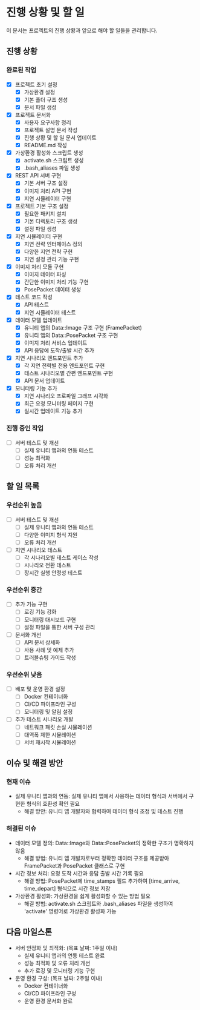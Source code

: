 # 진행 상황 및 할 일

이 문서는 프로젝트의 진행 상황과 앞으로 해야 할 일들을 관리합니다.

## 진행 상황

### 완료된 작업

- [x] 프로젝트 초기 설정
  - [x] 가상환경 설정
  - [x] 기본 폴더 구조 생성
  - [x] 문서 파일 생성
- [x] 프로젝트 문서화
  - [x] 사용자 요구사항 정리
  - [x] 프로젝트 설명 문서 작성
  - [x] 진행 상황 및 할 일 문서 업데이트
  - [x] README.md 작성
- [x] 가상환경 활성화 스크립트 생성
  - [x] activate.sh 스크립트 생성
  - [x] .bash_aliases 파일 생성
- [x] REST API 서버 구현
  - [x] 기본 서버 구조 설정
  - [x] 이미지 처리 API 구현
  - [x] 지연 시뮬레이터 구현
- [x] 프로젝트 기본 구조 설정
  - [x] 필요한 패키지 설치
  - [x] 기본 디렉토리 구조 생성
  - [x] 설정 파일 생성
- [x] 지연 시뮬레이터 구현
  - [x] 지연 전략 인터페이스 정의
  - [x] 다양한 지연 전략 구현
  - [x] 지연 설정 관리 기능 구현
- [x] 이미지 처리 모듈 구현
  - [x] 이미지 데이터 파싱
  - [x] 간단한 이미지 처리 기능 구현
  - [x] PosePacket 데이터 생성
- [x] 테스트 코드 작성
  - [x] API 테스트
  - [x] 지연 시뮬레이터 테스트
- [x] 데이터 모델 업데이트
  - [x] 유니티 앱의 Data::Image 구조 구현 (FramePacket)
  - [x] 유니티 앱의 Data::PosePacket 구조 구현
  - [x] 이미지 처리 서비스 업데이트
  - [x] API 응답에 도착/출발 시간 추가
- [x] 지연 시나리오 엔드포인트 추가
  - [x] 각 지연 전략별 전용 엔드포인트 구현
  - [x] 테스트 시나리오별 간편 엔드포인트 구현
  - [x] API 문서 업데이트
- [x] 모니터링 기능 추가
  - [x] 지연 시나리오 프로파일 그래프 시각화
  - [x] 최근 요청 모니터링 페이지 구현
  - [x] 실시간 업데이트 기능 추가

### 진행 중인 작업

- [ ] 서버 테스트 및 개선
  - [ ] 실제 유니티 앱과의 연동 테스트
  - [ ] 성능 최적화
  - [ ] 오류 처리 개선

## 할 일 목록

### 우선순위 높음

- [ ] 서버 테스트 및 개선
  - [ ] 실제 유니티 앱과의 연동 테스트
  - [ ] 다양한 이미지 형식 지원
  - [ ] 오류 처리 개선
- [ ] 지연 시나리오 테스트
  - [ ] 각 시나리오별 테스트 케이스 작성
  - [ ] 시나리오 전환 테스트
  - [ ] 장시간 실행 안정성 테스트

### 우선순위 중간

- [ ] 추가 기능 구현
  - [ ] 로깅 기능 강화
  - [ ] 모니터링 대시보드 구현
  - [ ] 설정 파일을 통한 서버 구성 관리
- [ ] 문서화 개선
  - [ ] API 문서 상세화
  - [ ] 사용 사례 및 예제 추가
  - [ ] 트러블슈팅 가이드 작성

### 우선순위 낮음

- [ ] 배포 및 운영 환경 설정
  - [ ] Docker 컨테이너화
  - [ ] CI/CD 파이프라인 구성
  - [ ] 모니터링 및 알림 설정
- [ ] 추가 테스트 시나리오 개발
  - [ ] 네트워크 패킷 손실 시뮬레이션
  - [ ] 대역폭 제한 시뮬레이션
  - [ ] 서버 재시작 시뮬레이션

## 이슈 및 해결 방안

### 현재 이슈

- 실제 유니티 앱과의 연동: 실제 유니티 앱에서 사용하는 데이터 형식과 서버에서 구현한 형식의 호환성 확인 필요
  - 해결 방안: 유니티 앱 개발자와 협력하여 데이터 형식 조정 및 테스트 진행

### 해결된 이슈

- 데이터 모델 정의: Data::Image와 Data::PosePacket의 정확한 구조가 명확하지 않음
  - 해결 방법: 유니티 앱 개발자로부터 정확한 데이터 구조를 제공받아 FramePacket과 PosePacket 클래스로 구현
- 시간 정보 처리: 요청 도착 시간과 응답 출발 시간 기록 필요
  - 해결 방법: PosePacket에 time_stamps 필드 추가하여 [time_arrive, time_depart] 형식으로 시간 정보 저장
- 가상환경 활성화: 가상환경을 쉽게 활성화할 수 있는 방법 필요
  - 해결 방법: activate.sh 스크립트와 .bash_aliases 파일을 생성하여 'activate' 명령어로 가상환경 활성화 가능

## 다음 마일스톤

- 서버 안정화 및 최적화: (목표 날짜: 1주일 이내)
  - 실제 유니티 앱과의 연동 테스트 완료
  - 성능 최적화 및 오류 처리 개선
  - 추가 로깅 및 모니터링 기능 구현
- 운영 환경 구성: (목표 날짜: 2주일 이내)
  - Docker 컨테이너화
  - CI/CD 파이프라인 구성
  - 운영 환경 문서화 완료
